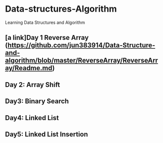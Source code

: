 #  Data-structures-Algorithm
 Learning Data Structures and Algorithm

## [a link]Day 1 Reverse Array (https://github.com/jun383914/Data-Structure-and-algorithm/blob/master/ReverseArray/ReverseArray/Readme.md)
## Day 2: Array Shift
## Day3: Binary Search
## Day4: Linked List
## Day5: Linked List Insertion
